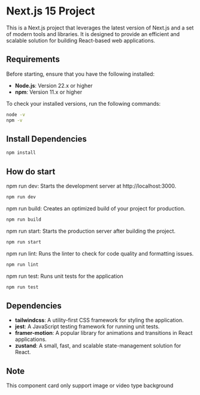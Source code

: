 # Next.js 15 Project

This is a Next.js project that leverages the latest version of Next.js and a set of modern tools and libraries. It is designed to provide an efficient and scalable solution for building React-based web applications.

## Requirements

Before starting, ensure that you have the following installed:

- **Node.js**: Version 22.x or higher
- **npm**: Version 11.x or higher

To check your installed versions, run the following commands:

```bash
node -v
npm -v
```

## Install Dependencies

```bash
npm install
```

## How do start

npm run dev: Starts the development server at http://localhost:3000.

```bash
npm run dev
```

npm run build: Creates an optimized build of your project for production.

```bash
npm run build
```

npm run start: Starts the production server after building the project.

```bash
npm run start
```

npm run lint: Runs the linter to check for code quality and formatting issues.

```bash
npm run lint
```

npm run test: Runs unit tests for the application

```bash
npm run test
```

## Dependencies

- **tailwindcss**: A utility-first CSS framework for styling the application.
- **jest**: A JavaScript testing framework for running unit tests.
- **framer-motion**: A popular library for animations and transitions in React applications.
- **zustand**: A small, fast, and scalable state-management solution for React.

## Note

This component card only support image or video type background
